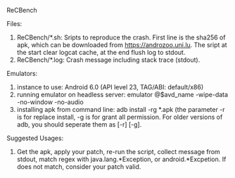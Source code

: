 ReCBench

Files:
1. ReCBench/*.sh: Sripts to reproduce the crash. First line is the sha256 of apk, which can be downloaded from https://androzoo.uni.lu. The sript at the start clear logcat cache, at the end flush log to stdout.
2. ReCBench/*.log: Crash message including stack trace (stdout).

Emulators:
1. instance to use: Android 6.0 (API level 23, TAG/ABI: default/x86) 
2. running emulator on headless server: emulator @$avd_name -wipe-data -no-window -no-audio
2. installing apk from command line: adb install -rg *.apk (the parameter -r is for replace install, -g is for grant all permission. For older versions of adb, you should seperate them as [-r] [-g].

Suggested Usages:
1. Get the apk, apply your patch, re-run the script, collect message from stdout, match regex with java.lang.*Exception, or android.*Excpetion. If does not match, consider your patch valid.

